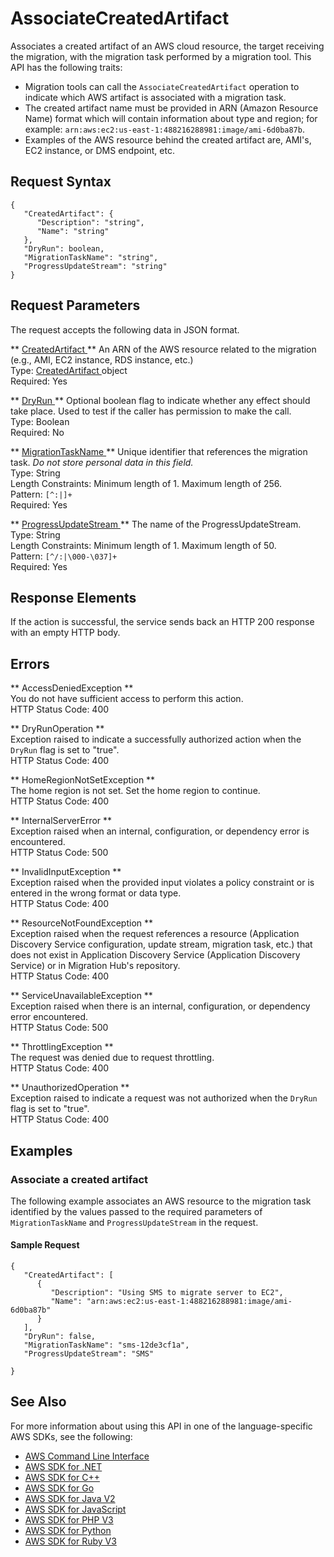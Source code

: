 # AssociateCreatedArtifact<a name="API_AssociateCreatedArtifact"></a>

Associates a created artifact of an AWS cloud resource, the target receiving the migration, with the migration task performed by a migration tool\. This API has the following traits:
+ Migration tools can call the `AssociateCreatedArtifact` operation to indicate which AWS artifact is associated with a migration task\.
+ The created artifact name must be provided in ARN \(Amazon Resource Name\) format which will contain information about type and region; for example: `arn:aws:ec2:us-east-1:488216288981:image/ami-6d0ba87b`\.
+ Examples of the AWS resource behind the created artifact are, AMI's, EC2 instance, or DMS endpoint, etc\.

## Request Syntax<a name="API_AssociateCreatedArtifact_RequestSyntax"></a>

```
{
   "CreatedArtifact": { 
      "Description": "string",
      "Name": "string"
   },
   "DryRun": boolean,
   "MigrationTaskName": "string",
   "ProgressUpdateStream": "string"
}
```

## Request Parameters<a name="API_AssociateCreatedArtifact_RequestParameters"></a>

The request accepts the following data in JSON format\.

 ** [ CreatedArtifact ](#API_AssociateCreatedArtifact_RequestSyntax) **   <a name="migrationhub-AssociateCreatedArtifact-request-CreatedArtifact"></a>
An ARN of the AWS resource related to the migration \(e\.g\., AMI, EC2 instance, RDS instance, etc\.\)   
Type: [ CreatedArtifact ](API_CreatedArtifact.md) object  
Required: Yes

 ** [ DryRun ](#API_AssociateCreatedArtifact_RequestSyntax) **   <a name="migrationhub-AssociateCreatedArtifact-request-DryRun"></a>
Optional boolean flag to indicate whether any effect should take place\. Used to test if the caller has permission to make the call\.  
Type: Boolean  
Required: No

 ** [ MigrationTaskName ](#API_AssociateCreatedArtifact_RequestSyntax) **   <a name="migrationhub-AssociateCreatedArtifact-request-MigrationTaskName"></a>
Unique identifier that references the migration task\. *Do not store personal data in this field\.*   
Type: String  
Length Constraints: Minimum length of 1\. Maximum length of 256\.  
Pattern: `[^:|]+`   
Required: Yes

 ** [ ProgressUpdateStream ](#API_AssociateCreatedArtifact_RequestSyntax) **   <a name="migrationhub-AssociateCreatedArtifact-request-ProgressUpdateStream"></a>
The name of the ProgressUpdateStream\.   
Type: String  
Length Constraints: Minimum length of 1\. Maximum length of 50\.  
Pattern: `[^/:|\000-\037]+`   
Required: Yes

## Response Elements<a name="API_AssociateCreatedArtifact_ResponseElements"></a>

If the action is successful, the service sends back an HTTP 200 response with an empty HTTP body\.

## Errors<a name="API_AssociateCreatedArtifact_Errors"></a>

 ** AccessDeniedException **   
You do not have sufficient access to perform this action\.  
HTTP Status Code: 400

 ** DryRunOperation **   
Exception raised to indicate a successfully authorized action when the `DryRun` flag is set to "true"\.  
HTTP Status Code: 400

 ** HomeRegionNotSetException **   
The home region is not set\. Set the home region to continue\.  
HTTP Status Code: 400

 ** InternalServerError **   
Exception raised when an internal, configuration, or dependency error is encountered\.  
HTTP Status Code: 500

 ** InvalidInputException **   
Exception raised when the provided input violates a policy constraint or is entered in the wrong format or data type\.  
HTTP Status Code: 400

 ** ResourceNotFoundException **   
Exception raised when the request references a resource \(Application Discovery Service configuration, update stream, migration task, etc\.\) that does not exist in Application Discovery Service \(Application Discovery Service\) or in Migration Hub's repository\.  
HTTP Status Code: 400

 ** ServiceUnavailableException **   
Exception raised when there is an internal, configuration, or dependency error encountered\.  
HTTP Status Code: 500

 ** ThrottlingException **   
The request was denied due to request throttling\.  
HTTP Status Code: 400

 ** UnauthorizedOperation **   
Exception raised to indicate a request was not authorized when the `DryRun` flag is set to "true"\.  
HTTP Status Code: 400

## Examples<a name="API_AssociateCreatedArtifact_Examples"></a>

### Associate a created artifact<a name="API_AssociateCreatedArtifact_Example_1"></a>

The following example associates an AWS resource to the migration task identified by the values passed to the required parameters of `MigrationTaskName` and `ProgressUpdateStream` in the request\.

#### Sample Request<a name="API_AssociateCreatedArtifact_Example_1_Request"></a>

```
{
   "CreatedArtifact": [
      { 
         "Description": "Using SMS to migrate server to EC2",
         "Name": "arn:aws:ec2:us-east-1:488216288981:image/ami-6d0ba87b"
      }
   ],
   "DryRun": false,
   "MigrationTaskName": "sms-12de3cf1a",
   "ProgressUpdateStream": "SMS"               

}
```

## See Also<a name="API_AssociateCreatedArtifact_SeeAlso"></a>

For more information about using this API in one of the language\-specific AWS SDKs, see the following:
+  [ AWS Command Line Interface](https://docs.aws.amazon.com/goto/aws-cli/AWSMigrationHub-2017-05-31/AssociateCreatedArtifact) 
+  [ AWS SDK for \.NET](https://docs.aws.amazon.com/goto/DotNetSDKV3/AWSMigrationHub-2017-05-31/AssociateCreatedArtifact) 
+  [ AWS SDK for C\+\+](https://docs.aws.amazon.com/goto/SdkForCpp/AWSMigrationHub-2017-05-31/AssociateCreatedArtifact) 
+  [ AWS SDK for Go](https://docs.aws.amazon.com/goto/SdkForGoV1/AWSMigrationHub-2017-05-31/AssociateCreatedArtifact) 
+  [ AWS SDK for Java V2](https://docs.aws.amazon.com/goto/SdkForJavaV2/AWSMigrationHub-2017-05-31/AssociateCreatedArtifact) 
+  [ AWS SDK for JavaScript](https://docs.aws.amazon.com/goto/AWSJavaScriptSDK/AWSMigrationHub-2017-05-31/AssociateCreatedArtifact) 
+  [ AWS SDK for PHP V3](https://docs.aws.amazon.com/goto/SdkForPHPV3/AWSMigrationHub-2017-05-31/AssociateCreatedArtifact) 
+  [ AWS SDK for Python](https://docs.aws.amazon.com/goto/boto3/AWSMigrationHub-2017-05-31/AssociateCreatedArtifact) 
+  [ AWS SDK for Ruby V3](https://docs.aws.amazon.com/goto/SdkForRubyV3/AWSMigrationHub-2017-05-31/AssociateCreatedArtifact) 